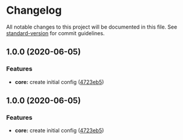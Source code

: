 # Changelog

All notable changes to this project will be documented in this file. See [standard-version](https://github.com/conventional-changelog/standard-version) for commit guidelines.

## 1.0.0 (2020-06-05)


### Features

* **core:** create initial config ([4723eb5](https://github.com/sevencooks-gmbh-co-kg/babel-preset-sevencooks/commit/4723eb5c4fa6f202995891224897382ebf4ac03d))

## 1.0.0 (2020-06-05)


### Features

* **core:** create initial config ([4723eb5](https://github.com/sevencooks-gmbh-co-kg/babel-preset-sevencooks/commit/4723eb5c4fa6f202995891224897382ebf4ac03d))
